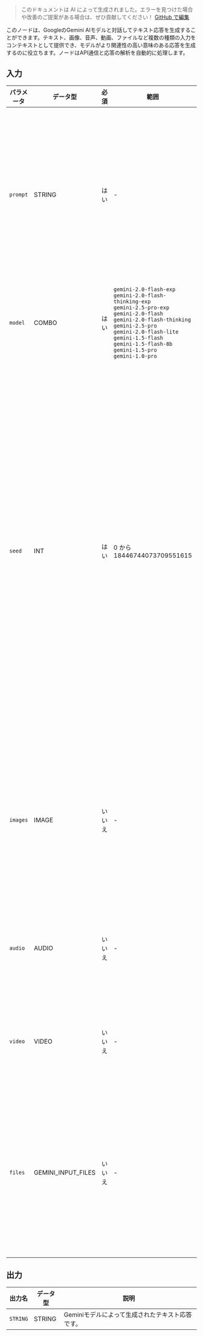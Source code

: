 > このドキュメントは AI によって生成されました。エラーを見つけた場合や改善のご提案がある場合は、ぜひ貢献してください！ [GitHub で編集](https://github.com/Comfy-Org/embedded-docs/blob/main/comfyui_embedded_docs/docs/GeminiNode/ja.md)

このノードは、GoogleのGemini AIモデルと対話してテキスト応答を生成することができます。テキスト、画像、音声、動画、ファイルなど複数の種類の入力をコンテキストとして提供でき、モデルがより関連性の高い意味のある応答を生成するのに役立ちます。ノードはAPI通信と応答の解析を自動的に処理します。

## 入力

| パラメータ | データ型 | 必須 | 範囲 | 説明 |
|-----------|-----------|----------|-------|-------------|
| `prompt` | STRING | はい | - | モデルへのテキスト入力で、応答の生成に使用されます。モデルに対する詳細な指示、質問、コンテキストを含めることができます。デフォルト: 空文字列。 |
| `model` | COMBO | はい | `gemini-2.0-flash-exp`<br>`gemini-2.0-flash-thinking-exp`<br>`gemini-2.5-pro-exp`<br>`gemini-2.0-flash`<br>`gemini-2.0-flash-thinking`<br>`gemini-2.5-pro`<br>`gemini-2.0-flash-lite`<br>`gemini-1.5-flash`<br>`gemini-1.5-flash-8b`<br>`gemini-1.5-pro`<br>`gemini-1.0-pro` | 応答生成に使用するGeminiモデルです。デフォルト: gemini-2.5-pro。 |
| `seed` | INT | はい | 0 から 18446744073709551615 | seedを特定の値に固定すると、モデルは繰り返しリクエストに対して同じ応答を提供するよう最善を尽くします。ただし、決定的な出力は保証されません。また、モデルや温度などのパラメータ設定を変更すると、同じseed値を使用した場合でも応答にばらつきが生じることがあります。デフォルトではランダムなseed値が使用されます。デフォルト: 42。 |
| `images` | IMAGE | いいえ | - | モデルのコンテキストとして使用するオプションの画像です。複数の画像を含める場合は、Batch Imagesノードを使用できます。デフォルト: None。 |
| `audio` | AUDIO | いいえ | - | モデルのコンテキストとして使用するオプションの音声です。デフォルト: None。 |
| `video` | VIDEO | いいえ | - | モデルのコンテキストとして使用するオプションの動画です。デフォルト: None。 |
| `files` | GEMINI_INPUT_FILES | いいえ | - | モデルのコンテキストとして使用するオプションのファイルです。Gemini Generate Content Input Filesノードからの入力を受け付けます。デフォルト: None。 |

## 出力

| 出力名 | データ型 | 説明 |
|-------------|-----------|-------------|
| `STRING` | STRING | Geminiモデルによって生成されたテキスト応答です。 |
